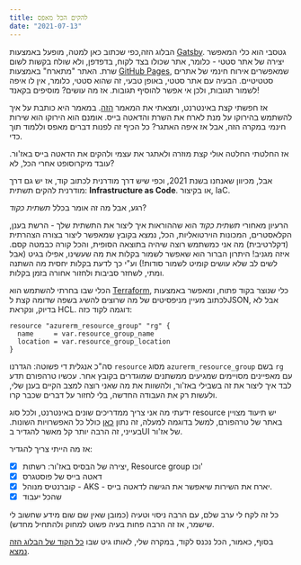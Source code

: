 ```yaml
---
title: להקים הכל מאפס
date: "2021-07-13"
---
```


הבלוג הזה,כפי שכתוב כאן למטה, מופעל באמצעות [Gatsby](https://www.gatsbyjs.com/). גטסבי הוא כלי המאפשר יצירה של אתר סטטי - כלומר, אתר שכולו בצד לקוח, בדפדפן, ולא שולח בקשות לשום שרת. האתר "מתארח" באמצעות [GitHub Pages](https://pages.github.com/), שמאפשרים אירוח חינמי של אתרים סטטיטיים. הבעיה עם אתר סטטי, באופן טבעי, זה שהוא סטטי, כלומר, אין לו איפה לשמור תגובות, ולכן אי אפשר להוסיף תגובות.
אז מה עושים? מוסיפים בקאנד!

אז חפשתי קצת באינטרנט, ומצאתי את המאמר [הזה](https://www.gatsbyjs.com/blog/2019-08-27-roll-your-own-comment-system/). במאמר היא כותבת על איך להשתמש בהירוקו על מנת לארח את השרת והדאטה בייס. אומנם הוא הירוקו הוא שירות חינמי במקרה הזה, אבל אז איפה האתגר? כל הכיף זה לפנות דברים מאפס וללמוד תוך כדי.

 אז החלטתי החלטה אולי קצת מוזרה ולאתגר את עצמי ולהקים את הדאטה בייס באז'ור. עובד מיקרוסופט אחרי הכל, לא?

אבל, מכיוון שאנחנו בשנת 2021, וכפי שיש דרך מודרנית לכתוב קוד, אז יש גם דרך מודרנית להקים תשתית:
**Infrastructure as Code**. או בקיצור, IaC.

רגע, אבל מה זה אומר בכלל *תשתית כקוד*?

הרעיון מאחורי *תשתית כקוד* הוא שההוראות איך ליצור את התשתית שלך - הרשת בענן, הקלאסטרים, המכונות הוירטואליות, הכל, נמצא בקובץ שמאפשר ליצור בצורה הצהרתית (דקלרטיבית) מה אני כמשתמש רוצה שיהיה בתוצאה הסופית, והכל קורה כבמטה קסם. איזה מגניב!
היתרון הברור הוא שאפשר לשמור בקלות את מה שעשינו, אפילו בגיט (אבל לשים לב שלא עושים קומיט לשמור סודות!) וע"י כך לדעת בקלות יחסית מה השתנה ומתי, לשחזר סביבות ולחזור אחורה בזמן בקלות.

הכלי שבו בחרתי להשתמש הוא [Terraform](https://www.terraform.io/), כלי שנוצר בקוד פתוח, ומאפשר באמצעות לכתוב מעיין מניפסיטים של מה שרוצים להשיג בשפה שדומה קצת לJSON, אבל לא בדיוק, ונקראת HCL. דוגמה לקוד
כזה:

<div dir='ltr'>

```hcl
resource "azurerm_resource_group" "rg" {
  name     = var.resource_group_name
  location = var.resource_group_location
}
```
</div>

סה"כ אנגלית די פשוטה: הגדרנו `resource` מסוג  `azurerm_resource_group` בשם `rg`  עם מאפיינים מסויימים  שמגיעים ממשתנים שמוגדרים בקובץ אחר. עכשיו טרהפורם תדע לבד איך ליצור את זה בשבילי באז'ור, ולהשוות את מה שאני רוצה למצב הקיים בענן שלי, ולעשות רק את העבודה החדשה, בלי לחזור על דברים שכבר קרו.

ידעתי מה אני צריך ממדריכים שונים באינטרנט, ולכל סוג resource יש תיעוד מצויין באתר של טרהפורם, למשל בדוגמה למעלה, זה נתון [כאן](https://registry.terraform.io/providers/hashicorp/azurerm/latest/docs/resources/resource_group) כולל כל האפשרויות השונות. בעייני, זה הרבה יותר קל מאשר להגדיר בUI של אז'ור.

אז מה הייתי צריך להגדיר:

- [x] יצירה של הבסיס באז'ור: רשתות, Resource group וכו'
- [x] דאטה בייס של פוסטגרס
- [x] קוברנטיס מנוהל - AKS - יארח את השירות שיאפשר את הגישה לדאטה בייס.
- [x] שהכל יעבוד

כל זה לקח לי ערב שלם, עם הרבה ניסוי וטעיה (כמובן שאין שם שום מידע שחשוב לי שישמר, אז זה הרבה פחות בעיה פשוט למחוק ולהתחיל מחדש).

בסוף, כאמור, הכל נכנס לקוד, במקרה שלי, לאותו גיט שבו [כל הקוד של הבלוג הזה נמצא](https://github.com/assapir/assapir.github.io/tree/main/terraform).
</dir>

